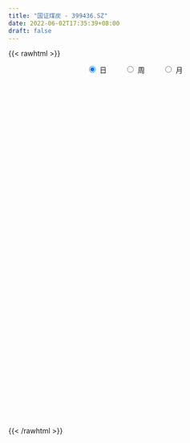```yaml
---
title: "国证煤炭 - 399436.SZ"
date: 2022-06-02T17:35:39+08:00
draft: false
---
```

{{< rawhtml >}}
    <div style="text-align: center">
        <label style="padding: 1rem;"><input style="margin-right: .5rem" type="radio" name="period" value="D" checked onclick="period_change(this)">日</label>
        <label style="padding: 1rem;"><input style="margin-right: .5rem" type="radio" name="period" value="W" onclick="period_change(this)">周</label>
        <label style="padding: 1rem;"><input style="margin-right: .5rem" type="radio" name="period" value="M" onclick="period_change(this)">月</label>
    </div>
    <div id="chart" style="height: 700px;"></div> 
    <script type="text/javascript">
        const D_v = [8479721.0,11459161.0,10371804.0,11575825.0,10146711.0,8516589.0,14239128.0,16125503.0,17061829.0,14448801.0,14422188.0,11973505.0,20544319.0,15387186.0,13059591.0,14011165.0,14726525.0,14697601.0,15864390.0,12133887.0,11576283.0,16025964.0,17975705.0,18491058.0,24948101.0,15472978.0,9833484.0,9769072.0,8128331.0,9532233.0,9056805.0,9604630.0,14210751.0,12860553.0,13311508.0,15414809.0,15370221.0,11673059.0,17452964.0,15342959.0,15149381.0,16204889.0,16171689.0,22576038.0,18939068.0,19716035.0,17128591.0,15440172.0,23695137.0,24633019.0,17811180.0,17421566.0,20956345.0,21397466.0,19825780.0,20254499.0,27735716.0,25041496.0,23448378.0,24508436.0,22998329.0,18922998.0,17458862.0,17377466.0,21384811.0,23218330.0,26885013.0,38318139.0,35993448.0,29796594.0,32769978.0,35330810.0,35302791.0,33106792.0,25547048.0,28535661.0,35294540.0,42693576.0,37946234.0,33063977.0,32150117.0,32068697.0,37039044.0,36411283.0,33167992.0,32903403.0,28614278.0,25909154.0,26777975.0,31182259.0,22636285.0,23463954.0,23611085.0,27308017.0,22194700.0,18088034.0,19760440.0,25191993.0,24937302.0,23623958.0,25370374.0,25072153.0,18470162.0,20845085.0,20433939.0,27172070.0,17893308.0,17450765.0,20428967.0,19558547.0,17451370.0,16343353.0,13349381.0,12830022.0,13938614.0,12485956.0,10521739.0,15143244.0,12700238.0,9987532.0,16595272.0,15815872.0,16210282.0,17667431.0,19305974.0,16153792.0,13442731.0,12934953.0,13206363.0,15268926.0,17031961.0,24166357.0,21803773.0,17012726.0,15201444.0,19136884.0,18933731.0,19906776.0,14707310.0,15678096.0,30447309.0,27202891.0,22067088.0,19267663.0,17160517.0,20532220.0,19208715.0,15403308.0,18310909.0,16074788.0,13269159.0,14867321.0,23773363.0,18746587.0,12934672.0,14730606.0,14232772.0,12498942.0,11067820.0,19268317.0,15801715.0,11404839.0,15255922.0,17221426.0,13513776.0,18033958.0,14005285.0,14792599.0,12459407.0,12429681.0,12919631.0,13155564.0,20569120.0,19171938.0,16630869.0,19476270.0,13900720.0,11995526.0,10551742.0,10135476.0,19525286.0,20621855.0,17463828.0,15619478.0,17760100.0,19354608.0,14680729.0,15352531.0,18807076.0,25599530.0,25458553.0,22789963.0,20305288.0,21913136.0,17629997.0,16965202.0,17021512.0,21598573.0,16150582.0,16406321.0,18863061.0,16748995.0,16506852.0,15647597.0,14702866.0,12432143.0,14042781.0,15740889.0,15624713.0,15214796.0,15540206.0,15947116.0,15935883.0,16063423.0,15763505.0,16416053.0,22253896.0,25773406.0,40529683.0,24392910.0,22898093.0,21091125.0,21473382.0,18160571.0,21998167.0,20257143.0,21242164.0,21899064.0,20968038.0,17951946.0,16347040.0,14319233.0,17014584.0,17710394.0,15131639.0,13107509.0,17453704.0,16058804.0,13704557.0,12605613.0,19321449.0,18208639.0,22204926.0,17829526.0,20655349.0,21524915.0,15767084.0,14326635.0,14367224.0,13365890.0]
const D_histogram = [0.0,2.6529641026,4.9491573555,9.0210698431,9.15244155,8.6582900535,13.1861135163,16.1980474308,19.0324858393,16.7473768213,17.1288993435,14.8768833045,19.6140018095,19.6828378581,18.7986205904,15.2518855211,10.0933875474,5.894888815,-0.5523402345,-8.0792735092,-10.6980766941,-6.7195257488,-3.017571408,4.8634255662,-1.3485088142,-10.179902848,-14.5287191931,-20.7916543769,-23.942851024,-21.8568509269,-18.5797225032,-18.2180583333,-24.0143175536,-24.4181780334,-24.5153576639,-17.9383188949,-11.4151265372,-5.4726240046,1.9792751407,7.7058535179,12.4172333369,13.3478802268,15.4030665714,17.9435853321,16.0590868794,8.2416549653,0.417983911,-2.3775137263,1.4544184919,1.3443544725,-2.721309427,0.2086998635,2.7084286154,10.3027503291,15.787970538,18.4462365606,29.2707832528,36.5890959322,39.3101148429,39.0461488278,29.0155152683,20.282100357,8.6089155788,-2.0829267017,-1.9875314072,-0.2776062601,7.0984545844,19.2955776804,26.5765788625,35.3030548426,48.6667601492,45.3118641628,52.247533163,46.8464825077,45.5837698064,51.9117678964,60.686671385,78.1539854331,71.4864178752,76.380928025,62.8098954014,52.0935554097,41.1590090093,13.7592044796,8.5177879025,-3.0652622238,-33.2845557936,-60.7565824441,-65.8491921184,-82.1767919169,-81.7185662951,-87.4795694651,-79.9913292742,-78.4813506693,-87.0429419638,-90.1842943538,-81.0298110787,-58.9955295045,-43.1198302996,-47.6263145772,-39.3871008599,-46.3080463813,-42.3944373667,-37.1314587169,-40.9545199544,-55.3151703442,-62.9528397371,-61.1775062583,-63.5140254838,-51.3747920622,-44.0255866717,-46.318223437,-42.1804714247,-39.5016689531,-38.9283030891,-32.4611639577,-28.5662016639,-24.1257491397,-21.4396306225,-15.4891568853,-6.9039309055,4.2827487498,13.4635676185,22.6739502072,34.3707138174,38.0688351578,34.0369183211,29.4712630689,26.3292740127,31.0397947642,36.5039921542,47.2751847429,49.6062812982,50.7588454063,47.4875858268,42.4004873195,33.965249492,31.1997892312,22.5015304011,19.8575521773,32.4360858938,35.0503411423,28.1177373809,25.5562823864,23.6594853824,26.7231902431,21.6640105698,18.0361404694,6.6212832565,-3.3177025566,-10.8829123897,-15.9802085293,-14.3146942176,-16.3346565119,-16.3570244526,-16.0970768735,-10.8966076977,-9.8818222697,-8.4107498289,-3.6462396395,-8.3795476014,-9.0413714855,-3.6628638774,1.1995401392,4.0643215458,10.8401700483,12.9541983019,2.0197155205,-4.8259858277,-9.775818433,-20.285132582,-16.6929594752,-1.5078665431,8.4651559185,19.8572323928,29.3109349918,30.936057054,26.1450708266,23.7641491752,21.4385902754,27.3837468652,36.231753851,40.1184761515,36.6769158823,28.4253865273,14.8592166937,10.5794545135,13.4721257926,20.7749277523,29.8772213687,34.2493274773,34.942724224,17.4535552181,9.9161759557,3.7013451298,-0.4767472712,-13.7821241409,-42.9394983594,-54.9314785391,-56.041775794,-43.244647369,-26.907080071,-6.3765844031,4.5545441668,13.6374045813,16.2494981881,24.1939174399,31.0000857336,24.5758581983,23.8043279215,19.889545712,11.1613639893,5.0442754849,4.9565690777,-1.4776846685,-3.5727270127,5.9117976777,24.6888567704,28.1070658225,16.7868415181,16.2645247794,-2.8150657125,-20.3180267688,-28.2694791621,-51.1238727144,-75.8685178776,-78.2579134371,-61.8567320112,-49.0474269838,-40.3935320947,-38.5995060111,-39.869233353,-46.3733265747,-41.3738591042,-41.1616780209,-30.8143088882,-14.919384354,-0.4504138814,4.0498006392,7.1237500398,21.4521926728,31.9192620083,35.3117651591,41.3278137493,52.1438834553,59.2869054579,57.0452561671,50.3590860145,48.1204217091,34.932967809]
const D_fast = [0.0,3.3162051282,6.8496877201,13.1768676684,15.5963497628,17.2667707797,25.0911226216,32.1525683938,39.7451282621,41.6468634493,46.3106108075,47.7778155945,57.418434552,62.4079800651,66.2234179449,66.489654256,63.8545031692,61.1297266405,54.5444125324,44.9976608804,39.7043385219,42.00300803,44.9505695189,54.0474228846,47.4983613007,36.1219915548,28.1409954114,16.6801466335,7.5432372304,4.1650245957,2.7972223937,-1.3956280198,-13.1954666285,-19.7038716167,-25.9298906631,-23.8374316178,-20.1680208944,-15.593674363,-7.6469564326,0.0060853241,7.8217734774,12.089390424,17.9953434114,25.0217585052,27.1520317723,21.3950135996,13.675838523,10.2859624541,14.4814992953,14.707523894,9.9615326377,12.9437168941,16.1205527999,26.2905620959,35.7227749392,42.992600102,61.1348426074,77.6004292699,90.1489768913,99.6465480831,96.8697933406,93.2069035186,83.6859476351,72.4733736792,72.0718861219,73.7124097039,82.8630841946,99.8841017107,113.8092476084,131.3614872991,156.8918826431,164.8649526973,184.8625049882,191.1730749599,201.3063047102,220.6122447743,244.5588161092,281.5646265156,292.7686634264,316.7584055825,318.8898468092,321.1968956699,320.5521015218,296.5920981121,293.4801285106,281.1307628284,242.5903303101,199.9291580487,178.3742503447,141.502452567,121.531036615,93.9001410787,81.3905489511,63.2801898887,32.9578631032,7.2704371247,-3.8325323698,3.4528668282,8.5486084582,-7.8644544636,-9.4720159613,-27.9699730781,-34.6549734052,-38.6748594346,-52.7365506607,-80.9259936365,-104.3018729637,-117.8209160494,-136.035941646,-136.7404062399,-140.3975975173,-154.2697901418,-160.6771559857,-167.8737707524,-177.0324806607,-178.6806325187,-181.9272206408,-183.5182054016,-186.1919945401,-184.1138100242,-177.2545667707,-164.997199928,-152.4504891546,-137.5716190142,-117.2821769495,-104.0668468197,-99.5895340762,-96.7873735612,-93.3470441142,-80.8765746716,-66.286379243,-43.6963904686,-28.9637235888,-15.1214481292,-6.5208112519,-1.0077879293,-0.9517133839,4.0827736632,1.0098974333,3.3303072539,24.0178624438,35.3947029778,35.4915335617,39.3191491638,43.3372235054,53.0817259269,53.4385488961,54.319713913,44.5601775142,33.7917660619,23.5058281314,14.4134798595,12.5003206168,6.3966941945,2.2850701407,-1.4792514985,0.9970657527,-0.4586043866,-1.090219403,2.7627308764,-4.0654639858,-6.9876307413,-2.5248391026,2.6374499489,6.518311742,16.0042027566,21.3567805856,10.9272266843,2.8750288791,-4.5187583343,-20.0993556288,-20.6804223908,-5.8722960945,6.2170153467,22.5733999192,39.3548362661,48.7139725918,50.459254071,54.0193697135,57.0534583825,69.8445516886,87.7504971372,101.6668384756,107.3945071769,106.2493244537,96.3979587936,94.7630602418,101.0237629691,113.5202968669,130.0918958253,143.0263338033,152.455411606,139.3296314046,134.2712961311,128.9818015877,124.6845223689,107.933614464,68.0413656556,42.3165158411,27.1957746378,29.1817412205,38.7925385007,57.7288880679,69.7986526795,82.2908642393,88.9653323931,102.9582310049,117.514420732,117.2341577463,122.4137094498,123.4713136683,117.533472943,112.6774533098,113.828889172,107.0252142587,104.0369901613,114.9994642711,139.9487375564,150.3937130641,143.2701991393,146.8140135954,127.0306566754,104.4481889269,89.429366743,53.7940050121,10.0822303795,-11.8716435392,-10.9346451161,-10.3871968346,-11.8316849692,-19.6875353884,-30.9245710686,-49.021995934,-54.3659932395,-64.4442316614,-61.8004397508,-49.6353613051,-35.2789943029,-29.7663296225,-24.9114427119,-5.2199519107,13.2269329269,25.4473773675,41.795379395,65.6474199648,87.6121683319,99.6318330829,105.5354344339,115.3268755559,110.872663608]
const D_slow = [0.0,0.6632410256,1.9005303645,4.1557978253,6.4439082128,8.6084807262,11.9050091053,15.954520963,20.7126424228,24.8994866281,29.181711464,32.9009322901,37.8044327425,42.725142207,47.4247973546,51.2377687349,53.7611156217,55.2348378255,55.0967527669,53.0769343896,50.402415216,48.7225337788,47.9681409268,49.1839973184,48.8468701148,46.3018944028,42.6697146046,37.4718010103,31.4860882544,26.0218755226,21.3769448968,16.8224303135,10.8188509251,4.7143064168,-1.4145329992,-5.8991127229,-8.7528943572,-10.1210503584,-9.6262315732,-7.6997681937,-4.5954598595,-1.2584898028,2.59227684,7.0781731731,11.0929448929,13.1533586343,13.257854612,12.6634761804,13.0270808034,13.3631694215,12.6828420648,12.7350170306,13.4121241845,15.9878117668,19.9348044012,24.5463635414,31.8640593546,41.0113333377,50.8388620484,60.6003992553,67.8542780724,72.9248031616,75.0770320563,74.5563003809,74.0594175291,73.9900159641,75.7646296102,80.5885240303,87.2326687459,96.0584324565,108.2251224939,119.5530885345,132.6149718253,144.3265924522,155.7225349038,168.7004768779,183.8721447242,203.4106410825,221.2822455512,240.3774775575,256.0799514078,269.1033402602,279.3930925126,282.8328936325,284.9623406081,284.1960250521,275.8748861037,260.6857404927,244.2234424631,223.6792444839,203.2496029101,181.3797105438,161.3818782253,141.761540558,120.000805067,97.4547314786,77.1972787089,62.4483963328,51.6684387579,39.7618601136,29.9150848986,18.3380733033,7.7394639616,-1.5434007177,-11.7820307063,-25.6108232923,-41.3490332266,-56.6434097912,-72.5219161621,-85.3656141777,-96.3720108456,-107.9515667048,-118.496684561,-128.3721017993,-138.1041775716,-146.219468561,-153.361018977,-159.3924562619,-164.7523639175,-168.6246531389,-170.3506358652,-169.2799486778,-165.9140567731,-160.2455692213,-151.652890767,-142.1356819775,-133.6264523973,-126.25863663,-119.6763181269,-111.9163694358,-102.7903713973,-90.9715752115,-78.570004887,-65.8802935354,-54.0083970787,-43.4082752488,-34.9169628758,-27.117015568,-21.4916329678,-16.5272449234,-8.41822345,0.3443618356,7.3737961808,13.7628667774,19.677738123,26.3585356838,31.7745383262,36.2835734436,37.9388942577,37.1094686186,34.3887405211,30.3936883888,26.8150148344,22.7313507064,18.6420945933,14.6178253749,11.8936734505,9.4232178831,7.3205304259,6.408970516,4.3140836156,2.0537407442,1.1380247749,1.4379098097,2.4539901961,5.1640327082,8.4025822837,8.9075111638,7.7010147069,5.2570600986,0.1857769531,-3.9874629157,-4.3644295514,-2.2481405718,2.7161675264,10.0439012743,17.7779155378,24.3141832445,30.2552205383,35.6148681071,42.4608048234,51.5187432862,61.5483623241,70.7175912946,77.8239379265,81.5387420999,84.1836057283,87.5516371764,92.7453691145,100.2146744567,108.777006326,117.512687382,121.8760761865,124.3551201754,125.2804564579,125.1612696401,121.7157386049,110.980864015,97.2479943802,83.2375504317,72.4263885895,65.6996185717,64.105472471,65.2441085127,68.653459658,72.715834205,78.764313565,86.5143349984,92.658299548,98.6093815283,103.5817679563,106.3721089537,107.6331778249,108.8723200943,108.5028989272,107.609717174,109.0876665934,115.259880786,122.2866472416,126.4833576212,130.549488816,129.8457223879,124.7662156957,117.6988459051,104.9178777265,85.9507482571,66.3862698979,50.9220868951,38.6602301491,28.5618471255,18.9119706227,8.9446622844,-2.6486693592,-12.9921341353,-23.2825536405,-30.9861308626,-34.7159769511,-34.8285804214,-33.8161302616,-32.0351927517,-26.6721445835,-18.6923290814,-9.8643877916,0.4675656457,13.5035365095,28.325262874,42.5865769158,55.1763484194,67.2064538467,75.939695799]
const D_data = [['2021-05-24', 2860.2906, 2857.6307, 2845.848, 2897.5733],['2021-05-25', 2867.5556, 2899.2017, 2812.7591, 2916.3354],['2021-05-26', 2898.0075, 2911.4003, 2878.7512, 2931.0783],['2021-05-27', 2922.4106, 2956.9907, 2922.4106, 2969.3686],['2021-05-28', 2971.8973, 2927.0611, 2909.5164, 2980.3006],['2021-05-31', 2947.7644, 2926.4663, 2915.1225, 2949.6656],['2021-06-01', 2923.3955, 3010.6109, 2881.7549, 3011.5018],['2021-06-02', 3012.7673, 3025.8693, 2994.7824, 3054.1505],['2021-06-03', 3048.8529, 3056.2872, 3045.0982, 3099.7398],['2021-06-04', 2996.5275, 3011.2349, 2949.2164, 3032.173],['2021-06-07', 3028.6417, 3056.9701, 3028.6417, 3101.2024],['2021-06-08', 3047.3965, 3036.1737, 3015.2813, 3068.116],['2021-06-09', 3058.9564, 3149.4411, 3025.3131, 3178.3932],['2021-06-10', 3136.5115, 3125.5066, 3107.8756, 3158.3123],['2021-06-11', 3143.3811, 3133.2468, 3122.3922, 3170.9531],['2021-06-15', 3156.6951, 3108.5717, 3069.3242, 3178.1767],['2021-06-16', 3118.0043, 3082.4219, 3079.4166, 3173.8404],['2021-06-17', 3068.1186, 3083.2679, 3042.8972, 3129.705],['2021-06-18', 3081.9835, 3036.2103, 3009.4254, 3081.9835],['2021-06-21', 3000.0278, 2989.0042, 2962.839, 3020.4713],['2021-06-22', 3003.3312, 3022.8396, 2988.0555, 3033.2125],['2021-06-23', 3038.257, 3109.3151, 3011.8348, 3125.3768],['2021-06-24', 3118.7887, 3129.6891, 3085.9146, 3189.3497],['2021-06-25', 3168.8055, 3221.1969, 3157.1481, 3233.3052],['2021-06-28', 3112.9547, 3057.4767, 3047.2131, 3112.9547],['2021-06-29', 3030.1873, 2985.9724, 2978.5345, 3041.5041],['2021-06-30', 2992.3965, 3002.8174, 2989.7807, 3034.661],['2021-07-01', 2996.1872, 2941.5524, 2940.5278, 3011.8569],['2021-07-02', 2939.8081, 2941.9595, 2925.8658, 2960.5407],['2021-07-05', 2960.942, 2990.4263, 2943.3883, 2990.5335],['2021-07-06', 2995.8531, 3007.0538, 2979.0356, 3014.7035],['2021-07-07', 2976.3539, 2968.3268, 2941.8422, 2980.3034],['2021-07-08', 2957.479, 2861.3878, 2851.631, 2957.479],['2021-07-09', 2835.8927, 2893.8065, 2831.5832, 2898.3165],['2021-07-12', 2862.5323, 2876.8659, 2852.8597, 2899.739],['2021-07-13', 2880.3013, 2960.5405, 2875.272, 2962.73],['2021-07-14', 2970.1615, 2982.5829, 2965.4599, 3054.1947],['2021-07-15', 2982.3361, 3001.0056, 2940.9077, 3004.4365],['2021-07-16', 3004.205, 3053.4691, 3004.205, 3094.9153],['2021-07-19', 3106.5722, 3070.2649, 3064.3018, 3140.0681],['2021-07-20', 3026.5033, 3093.0772, 2988.0865, 3094.2816],['2021-07-21', 3104.7981, 3070.931, 3038.7967, 3120.6398],['2021-07-22', 3070.2535, 3104.7793, 3061.7658, 3123.0858],['2021-07-23', 3112.5712, 3137.4263, 3112.5712, 3228.3083],['2021-07-26', 3154.0414, 3098.6959, 3049.9548, 3171.4247],['2021-07-27', 3106.9501, 3009.4841, 3008.3136, 3163.6694],['2021-07-28', 2991.0336, 2972.3173, 2902.3595, 3031.8434],['2021-07-29', 3015.946, 3007.5898, 2958.9694, 3036.2232],['2021-07-30', 3040.207, 3094.9467, 3022.2924, 3113.8038],['2021-08-02', 3016.2995, 3058.6427, 2981.9216, 3066.6052],['2021-08-03', 3037.4525, 2999.0295, 2986.4637, 3073.5725],['2021-08-04', 3009.5632, 3084.4488, 2992.7921, 3090.268],['2021-08-05', 3083.6769, 3096.8325, 3072.7432, 3152.2685],['2021-08-06', 3098.7133, 3195.4227, 3083.7412, 3198.2313],['2021-08-09', 3242.7753, 3217.534, 3187.4581, 3245.9994],['2021-08-10', 3206.9462, 3221.1319, 3187.3027, 3255.657],['2021-08-11', 3256.4524, 3383.2996, 3245.0905, 3388.8071],['2021-08-12', 3373.9801, 3420.2583, 3340.2594, 3435.9311],['2021-08-13', 3406.5799, 3426.9335, 3382.6263, 3452.721],['2021-08-16', 3460.9907, 3435.6261, 3422.4755, 3485.5459],['2021-08-17', 3423.7207, 3321.773, 3312.1408, 3447.2209],['2021-08-18', 3323.7782, 3316.9663, 3274.7095, 3353.8326],['2021-08-19', 3289.574, 3246.9044, 3209.6694, 3289.574],['2021-08-20', 3234.5068, 3211.8113, 3173.1699, 3259.4395],['2021-08-23', 3284.7096, 3327.2552, 3284.7096, 3340.4614],['2021-08-24', 3392.6294, 3362.0595, 3342.3147, 3400.1524],['2021-08-25', 3356.2361, 3471.1878, 3350.1438, 3473.3906],['2021-08-26', 3478.4601, 3606.5233, 3463.2688, 3662.0317],['2021-08-27', 3521.0807, 3628.1834, 3494.2226, 3651.5726],['2021-08-30', 3631.2956, 3727.7069, 3600.7715, 3743.0535],['2021-08-31', 3706.859, 3894.1265, 3685.5538, 3916.967],['2021-09-01', 3943.0035, 3765.7428, 3744.1815, 4003.0058],['2021-09-02', 3764.5347, 3961.6716, 3764.5347, 3981.026],['2021-09-03', 3899.2089, 3870.7835, 3823.2024, 3982.8046],['2021-09-06', 3929.8433, 3963.1424, 3874.2135, 4013.4393],['2021-09-07', 4002.5831, 4134.3914, 3964.9213, 4170.0788],['2021-09-08', 4104.8204, 4276.4829, 4096.0919, 4322.0681],['2021-09-09', 4318.5421, 4540.1246, 4223.3702, 4596.2069],['2021-09-10', 4447.5648, 4357.3488, 4345.3856, 4513.3196],['2021-09-13', 4382.5485, 4589.8618, 4382.5485, 4637.2869],['2021-09-14', 4500.0223, 4426.2186, 4379.8781, 4570.7719],['2021-09-15', 4419.7587, 4479.761, 4356.4603, 4535.6282],['2021-09-16', 4626.1773, 4494.9048, 4487.029, 4728.9662],['2021-09-17', 4409.09, 4246.675, 4161.9232, 4566.958],['2021-09-22', 4228.3406, 4485.356, 4213.0076, 4485.5585],['2021-09-23', 4583.2992, 4403.0376, 4290.1496, 4602.6675],['2021-09-24', 4328.478, 4081.3557, 4072.7631, 4332.7983],['2021-09-27', 4134.571, 3959.7453, 3894.2416, 4148.2163],['2021-09-28', 3995.517, 4137.0941, 3965.0932, 4146.4452],['2021-09-29', 4137.7257, 3912.0618, 3889.4372, 4202.515],['2021-09-30', 3911.1969, 4044.0542, 3882.9255, 4045.0612],['2021-10-08', 4133.8699, 3911.1906, 3855.9157, 4141.4805],['2021-10-11', 3953.3871, 4039.1631, 3882.2424, 4045.49],['2021-10-12', 4051.4042, 3946.6261, 3856.3878, 4160.4601],['2021-10-13', 3943.1797, 3753.4237, 3673.4101, 3943.1797],['2021-10-14', 3695.3456, 3733.9303, 3626.6835, 3773.8774],['2021-10-15', 3732.642, 3848.0725, 3693.9448, 3861.2452],['2021-10-18', 3845.6167, 4047.8997, 3844.1315, 4072.4636],['2021-10-19', 4050.3666, 4040.7187, 4008.4579, 4153.4242],['2021-10-20', 3716.5366, 3786.143, 3710.4005, 3802.6969],['2021-10-21', 3744.3381, 3926.0673, 3744.3381, 3998.5951],['2021-10-22', 3891.715, 3708.6176, 3700.774, 3940.4621],['2021-10-25', 3746.9831, 3802.497, 3674.8691, 3837.252],['2021-10-26', 3828.4132, 3812.8104, 3761.2604, 3874.5004],['2021-10-27', 3729.6388, 3670.4931, 3648.5136, 3773.4885],['2021-10-28', 3562.4881, 3447.6904, 3393.201, 3565.8175],['2021-10-29', 3446.8702, 3419.9568, 3377.4051, 3470.0996],['2021-11-01', 3390.05, 3465.1702, 3385.2095, 3496.6093],['2021-11-02', 3478.3329, 3352.7766, 3267.7234, 3497.0738],['2021-11-03', 3381.2061, 3503.4095, 3360.8352, 3515.6528],['2021-11-04', 3463.1073, 3444.9485, 3392.4151, 3463.1073],['2021-11-05', 3419.6848, 3286.9127, 3284.824, 3419.6848],['2021-11-08', 3307.2165, 3320.798, 3288.7897, 3363.4452],['2021-11-09', 3310.2658, 3270.5589, 3243.3475, 3310.4619],['2021-11-10', 3234.473, 3202.447, 3126.5869, 3234.473],['2021-11-11', 3213.7731, 3246.4475, 3190.898, 3258.6781],['2021-11-12', 3219.2584, 3196.4106, 3189.6746, 3243.5158],['2021-11-15', 3169.8126, 3182.363, 3159.7228, 3220.1686],['2021-11-16', 3187.2858, 3138.254, 3136.0519, 3192.7035],['2021-11-17', 3138.6889, 3163.9671, 3123.4916, 3165.8976],['2021-11-18', 3206.4179, 3203.2399, 3189.0695, 3261.6732],['2021-11-19', 3187.9343, 3264.2051, 3150.5314, 3276.6716],['2021-11-22', 3290.6208, 3277.5312, 3255.6732, 3337.9014],['2021-11-23', 3285.415, 3319.0432, 3259.7949, 3351.9993],['2021-11-24', 3357.9935, 3407.601, 3337.4611, 3415.1241],['2021-11-25', 3417.9451, 3357.2387, 3329.3262, 3438.2663],['2021-11-26', 3305.9893, 3268.7049, 3254.3887, 3323.4626],['2021-11-29', 3203.2791, 3245.6313, 3172.7991, 3245.8279],['2021-11-30', 3256.4512, 3247.4103, 3227.4704, 3303.3755],['2021-12-01', 3256.4092, 3356.6123, 3238.0882, 3359.7365],['2021-12-02', 3345.0251, 3405.4792, 3343.7043, 3416.2123],['2021-12-03', 3385.6156, 3535.8948, 3342.525, 3589.5795],['2021-12-06', 3518.5285, 3492.471, 3485.4487, 3593.2231],['2021-12-07', 3526.5357, 3517.1603, 3438.4406, 3533.7572],['2021-12-08', 3508.9677, 3486.8643, 3454.4967, 3509.7196],['2021-12-09', 3485.4037, 3470.5719, 3452.1513, 3507.4587],['2021-12-10', 3455.2899, 3416.9851, 3409.8294, 3472.45],['2021-12-13', 3445.4729, 3479.4093, 3445.4729, 3505.6245],['2021-12-14', 3467.8595, 3392.026, 3385.3929, 3467.8595],['2021-12-15', 3394.0194, 3451.4383, 3382.2868, 3485.9899],['2021-12-16', 3491.4178, 3688.4576, 3491.2953, 3689.742],['2021-12-17', 3743.3092, 3631.3242, 3621.592, 3749.5707],['2021-12-20', 3634.68, 3525.8576, 3516.3263, 3658.6137],['2021-12-21', 3509.3888, 3577.9587, 3505.5698, 3608.6694],['2021-12-22', 3572.9903, 3596.3525, 3529.4464, 3616.281],['2021-12-23', 3581.848, 3685.2346, 3577.6798, 3709.504],['2021-12-24', 3680.8962, 3601.5858, 3594.208, 3696.1986],['2021-12-27', 3594.7324, 3616.7614, 3594.4082, 3675.9087],['2021-12-28', 3619.0824, 3493.5243, 3468.2407, 3622.1844],['2021-12-29', 3478.3368, 3460.7529, 3459.7207, 3529.6963],['2021-12-30', 3448.9266, 3442.3999, 3428.9609, 3461.6333],['2021-12-31', 3434.8963, 3432.8014, 3411.2705, 3454.656],['2022-01-04', 3526.3536, 3500.1775, 3483.834, 3577.2007],['2022-01-05', 3480.1544, 3444.2399, 3410.3863, 3484.3358],['2022-01-06', 3431.2627, 3453.5579, 3423.6929, 3474.7352],['2022-01-07', 3440.5111, 3447.0779, 3438.6377, 3492.9678],['2022-01-10', 3455.1568, 3514.88, 3438.3497, 3516.6731],['2022-01-11', 3479.2992, 3472.4536, 3457.9198, 3500.5958],['2022-01-12', 3479.2425, 3478.7671, 3434.4937, 3485.1317],['2022-01-13', 3488.0611, 3533.1142, 3488.0611, 3603.9084],['2022-01-14', 3497.2662, 3410.0711, 3405.7641, 3497.543],['2022-01-17', 3419.2344, 3439.9215, 3396.696, 3454.1364],['2022-01-18', 3434.4913, 3523.5674, 3416.6793, 3548.2732],['2022-01-19', 3550.493, 3544.0887, 3524.1836, 3623.7673],['2022-01-20', 3512.4414, 3542.4138, 3483.1913, 3566.7201],['2022-01-21', 3564.5015, 3624.1418, 3541.1763, 3640.2019],['2022-01-24', 3596.0311, 3600.3615, 3522.7274, 3620.423],['2022-01-25', 3561.4995, 3420.1006, 3416.0382, 3561.4995],['2022-01-26', 3416.2539, 3423.1547, 3358.5404, 3448.4578],['2022-01-27', 3436.8138, 3409.9631, 3408.0524, 3505.6765],['2022-01-28', 3402.7503, 3286.6212, 3251.8924, 3427.1127],['2022-02-07', 3337.3744, 3429.4895, 3334.0325, 3449.1418],['2022-02-08', 3516.2575, 3617.8725, 3510.8489, 3622.5792],['2022-02-09', 3597.4891, 3623.1448, 3554.2596, 3687.1464],['2022-02-10', 3560.9192, 3710.3376, 3527.9271, 3716.2036],['2022-02-11', 3693.8872, 3763.2866, 3676.1046, 3828.0804],['2022-02-14', 3751.5875, 3721.4145, 3699.2711, 3801.1473],['2022-02-15', 3695.6813, 3658.3319, 3621.4218, 3695.8879],['2022-02-16', 3658.1059, 3693.0278, 3634.2221, 3696.8903],['2022-02-17', 3670.6809, 3703.8139, 3643.3796, 3724.7323],['2022-02-18', 3706.9516, 3842.5108, 3698.0522, 3872.3056],['2022-02-21', 3866.739, 3951.3256, 3853.0002, 3959.4279],['2022-02-22', 3912.2587, 3962.4507, 3885.1151, 4005.7483],['2022-02-23', 3950.1634, 3912.0966, 3848.4038, 3962.61],['2022-02-24', 3886.0321, 3856.8291, 3793.6567, 3923.2715],['2022-02-25', 3839.2774, 3759.761, 3677.0512, 3915.8849],['2022-02-28', 3758.1267, 3849.792, 3753.3478, 3857.0113],['2022-03-01', 3878.872, 3957.869, 3837.0935, 3968.9684],['2022-03-02', 4006.8331, 4067.4649, 3989.2266, 4073.3874],['2022-03-03', 4084.5744, 4168.6851, 4084.5744, 4218.3822],['2022-03-04', 4148.5729, 4186.6553, 4087.8581, 4284.55],['2022-03-07', 4313.8346, 4198.2532, 4158.8449, 4351.5145],['2022-03-08', 4136.8214, 3962.8845, 3950.364, 4181.4036],['2022-03-09', 3981.9361, 4048.2928, 3867.1805, 4121.6433],['2022-03-10', 3976.3473, 4050.8469, 3886.0341, 4115.1818],['2022-03-11', 4033.3481, 4067.3538, 3941.2715, 4143.3902],['2022-03-14', 3976.9033, 3917.3867, 3917.0747, 4141.96],['2022-03-15', 3874.035, 3597.2458, 3597.2458, 3874.035],['2022-03-16', 3646.0493, 3676.2855, 3514.835, 3699.7997],['2022-03-17', 3710.3668, 3745.4362, 3607.5047, 3796.0732],['2022-03-18', 3768.704, 3922.7241, 3763.9405, 3942.862],['2022-03-21', 3922.1607, 4027.8661, 3915.144, 4077.2336],['2022-03-22', 4022.1589, 4176.3968, 4019.9032, 4185.0164],['2022-03-23', 4170.7402, 4149.9649, 4062.4236, 4200.2734],['2022-03-24', 4174.4299, 4197.9926, 4159.8737, 4274.0728],['2022-03-25', 4173.2537, 4170.7263, 4119.4628, 4260.9162],['2022-03-28', 4188.5228, 4293.2938, 4155.0785, 4337.4096],['2022-03-29', 4253.4645, 4353.0441, 4235.8674, 4391.1012],['2022-03-30', 4290.9276, 4223.356, 4166.4167, 4354.3596],['2022-03-31', 4251.1844, 4307.7857, 4184.6532, 4319.8586],['2022-04-01', 4260.6338, 4287.6606, 4215.4906, 4356.8335],['2022-04-06', 4259.1093, 4220.4771, 4094.2907, 4296.8081],['2022-04-07', 4198.183, 4234.712, 4185.7278, 4305.1592],['2022-04-08', 4260.0243, 4312.9359, 4196.3351, 4328.7381],['2022-04-11', 4259.8846, 4232.5995, 4208.5005, 4328.0465],['2022-04-12', 4302.2452, 4277.2511, 4218.4886, 4363.3937],['2022-04-13', 4282.1065, 4458.8846, 4274.8491, 4505.9671],['2022-04-14', 4454.8698, 4680.4029, 4402.1117, 4684.642],['2022-04-15', 4789.2203, 4586.2933, 4549.1119, 4918.7703],['2022-04-18', 4438.9053, 4415.8952, 4389.5746, 4552.4118],['2022-04-19', 4441.3888, 4550.7497, 4363.8722, 4555.2875],['2022-04-20', 4477.3417, 4288.9193, 4288.7381, 4523.3466],['2022-04-21', 4329.9973, 4218.28, 4194.8796, 4373.9913],['2022-04-22', 4154.2257, 4266.7216, 4148.6306, 4324.6069],['2022-04-25', 4123.8461, 3980.2888, 3950.7981, 4123.8461],['2022-04-26', 3971.0714, 3790.0055, 3776.7506, 3976.2626],['2022-04-27', 3740.236, 3945.5504, 3732.4923, 3948.3701],['2022-04-28', 3970.9738, 4171.2188, 3968.5075, 4213.537],['2022-04-29', 4198.5213, 4167.3167, 4032.8073, 4198.5213],['2022-05-05', 4185.7682, 4142.3484, 4079.6193, 4226.3193],['2022-05-06', 4041.7712, 4056.3664, 4019.6645, 4181.7286],['2022-05-09', 3977.7097, 3989.8453, 3850.0854, 3993.1062],['2022-05-10', 3886.2, 3868.9271, 3768.372, 3886.2],['2022-05-11', 3855.4355, 3972.6757, 3852.012, 3997.7579],['2022-05-12', 3992.2376, 3891.0569, 3850.8574, 4027.5804],['2022-05-13', 3888.6166, 4013.9751, 3880.2395, 4021.3469],['2022-05-16', 4054.2669, 4131.6786, 4013.9613, 4138.2952],['2022-05-17', 4142.6163, 4185.0767, 4095.7804, 4207.5285],['2022-05-18', 4158.8368, 4108.142, 4085.3956, 4188.2015],['2022-05-19', 4018.6704, 4110.6069, 3974.9878, 4119.264],['2022-05-20', 4116.7441, 4306.2131, 4116.7371, 4319.8355],['2022-05-23', 4322.8217, 4343.3137, 4292.7648, 4432.7957],['2022-05-24', 4323.926, 4317.2205, 4317.2205, 4486.0125],['2022-05-25', 4319.9493, 4405.7675, 4271.1897, 4438.3562],['2022-05-26', 4424.7205, 4550.1799, 4389.4513, 4584.3212],['2022-05-27', 4577.5551, 4600.6408, 4516.0892, 4664.3224],['2022-05-30', 4621.4489, 4548.1067, 4475.3076, 4629.4013],['2022-05-31', 4539.36, 4518.2954, 4446.9842, 4559.3288],['2022-06-01', 4487.656, 4598.1328, 4468.4733, 4601.6626],['2022-06-02', 4555.2954, 4462.6054, 4441.2477, 4555.2954]]
const W_v = [75895888.0,61677267.0,79726525.0,94020783.0,54036189.0,48671266.0,81540066.0,71502302.0,61954000.0,33410202.0,29782916.0,31021144.0,21602725.0,19903731.0,22398938.0,29425030.0,34123544.0,31888300.0,38689623.0,28751767.0,18207352.0,32774561.0,35828998.0,37554270.0,42702638.0,31900148.0,31955440.0,52892571.0,65360401.0,17083721.0,12462397.0,31827907.0,27688700.0,28828101.0,25958186.0,23282588.0,13607995.0,28782012.0,25273030.0,23152956.0,14980838.0,35011387.0,27648856.0,31381363.0,24186426.0,22409771.0,26738869.0,36849835.0,26981353.0,24429944.0,15947923.0,16945338.0,26440137.0,24313544.0,25626558.0,21033752.0,19732363.0,15729985.0,16178578.0,14635948.0,15848724.0,13334055.0,27018454.0,20522478.0,23727768.0,22912628.0,16870675.0,21325314.0,16618323.0,10818825.0,13510010.0,16943372.0,11904387.0,17025251.0,9619328.0,25890715.0,49138555.0,40538817.0,25720915.0,34938342.0,48441403.0,70026275.0,98897841.0,58364553.0,50884240.0,38562499.0,54562678.0,53198038.0,65220306.0,68450705.0,15141274.0,31856092.0,26554675.0,24852647.0,21556786.0,14669083.0,21599344.0,26982902.0,25035374.0,24112801.0,17059059.0,17186960.0,18165757.0,21547465.0,21033060.0,17044003.0,21582774.0,32134205.0,31020567.0,26556326.0,24354528.0,18858169.0,2458177.0,11254420.0,16601115.0,12417802.0,18011635.0,16613421.0,16486454.0,19484999.0,30986077.0,15905035.0,19143564.0,31654800.0,26064614.0,28910512.0,39656414.0,22709167.0,18927039.0,31124695.0,27558140.0,34019086.0,45962675.0,39909277.0,29261463.0,22503104.0,17081804.0,16098790.0,14585313.0,13539110.0,18371292.0,16813358.0,10247881.0,14637611.0,18339502.0,18456524.0,19597035.0,23259018.0,32161650.0,13229207.0,36607311.0,90744132.0,53546868.0,41136142.0,31206923.0,37414482.0,38112425.0,55969580.0,28100755.0,29361148.0,55522484.0,30519638.0,30170483.0,17435963.0,10692167.0,43413665.0,28169321.0,19583360.0,28345841.0,39771163.0,47266259.0,79373153.0,59633142.0,59924163.0,60989713.0,83192111.0,58205345.0,67336056.0,45794931.0,49778066.0,56736324.0,52716355.0,25875300.0,29560795.0,67385290.0,66640423.0,66897813.0,57198829.0,41329230.0,41368970.0,45216627.0,51108718.0,52925764.0,63216436.0,41567653.0,99773119.0,57137511.0,52033222.0,70391850.0,75386789.0,59299681.0,76202897.0,68151966.0,55264972.0,73222561.0,85444956.0,94919003.0,102219576.0,116305869.0,101266091.0,145799741.0,166306965.0,170017059.0,170733118.0,94685673.0,106505673.0,23463954.0,110962276.0,124195780.0,104814564.0,91233002.0,63125712.0,70242158.0,82780210.0,82608560.0,92088558.0,107942382.0,98236203.0,77925485.0,70185228.0,72869566.0,75429921.0,66606603.0,89003761.0,66108750.0,90819869.0,99898419.0,99603586.0,90040049.0,76038453.0,76163385.0,47946422.0,120736543.0,108016081.0,106364576.0,34298986.0,77283359.0,79144127.0,100423355.0,57826833.0]
const W_histogram = [0.0,-6.1337135043,-2.4204227683,-5.3862319709,-3.5683033718,0.157950791,22.6215490756,32.9965331697,28.2016490707,22.2680138198,16.852597669,6.2261853388,-7.7760762245,-15.7779066697,-29.0049656861,-30.1470545237,-32.8438631402,-27.7779318773,-19.5124405467,-22.7331897665,-27.1317179709,-19.149045387,-9.1038192013,6.6062855197,18.5789363448,23.3019932628,31.3344595783,50.7166001947,26.2360668473,15.0772466852,16.2342436012,3.3394673522,-5.9669192309,-13.23709164,-33.4176595936,-44.650253649,-56.2409661343,-61.1252134684,-63.8406894777,-59.2306171064,-54.4917234081,-38.012812312,-19.9758635145,-20.6382295681,-21.4063937647,-19.9024565803,-10.993436362,-6.0929699769,-10.7468695428,-24.4007993696,-32.5827135529,-35.0836343646,-25.3003131473,-20.5358626238,-11.3503038159,-7.3051374194,-4.0688480665,-0.0131777314,5.5049649232,7.2587270465,17.4142999913,25.4978581173,30.8302208696,23.6288708198,28.1657743535,29.4025424565,25.9572349989,24.9912603216,15.5335046113,7.9789819329,7.2796062024,3.7974061899,-2.2630946396,-9.951609853,-12.7649179913,-8.3294125666,3.9015757474,8.2063689334,13.3214853731,18.3515751034,26.3608803689,42.5318343426,47.7029825475,50.5095195214,55.0261949375,50.5613736974,58.1829632479,54.4489886833,60.1821363858,44.8248756321,31.7186594284,12.2073760212,-3.0038963059,-12.4760903268,-19.7181982234,-27.2975807319,-27.235684015,-20.5877062805,-16.465768208,-11.380440767,-16.5999448109,-17.9189490725,-16.9269491468,-17.8516528054,-25.3604714469,-27.9252671142,-24.6547417892,-21.1610198097,-10.1395310056,-0.2626321382,2.357554081,-1.7956418432,-4.2459403116,-2.5786228133,-5.7931790217,-6.6809206376,-8.5089603941,-10.287252718,-17.0855807794,-15.9410527761,-13.1173117211,-11.0170558929,-7.0711295588,0.2544950385,6.7584160724,14.5453286056,18.1144896752,16.9819161654,8.2354665649,-7.8006054873,-12.477537053,-10.6041547797,-15.0410433481,-8.9292107792,-13.0294183826,-21.3162089013,-21.2761041742,-19.9024895027,-17.2319435795,-13.4057311454,-13.0112298553,-9.4546063187,-6.0638697731,-4.0137016451,-2.9670354663,1.1554494643,5.1690704722,6.7528523178,10.0405128999,9.2373817925,20.5334792186,34.3562349391,34.5189077297,34.4585460184,34.8724709974,31.7117400091,30.2346928536,30.9467740076,29.2000500209,27.0185727306,24.0700313865,26.8396872042,20.5437458675,14.1855788611,13.3706911781,19.7088362914,14.693351878,7.0765725809,10.3831356388,14.0437013442,20.9497371705,32.2863993718,33.6855432214,32.1011616042,31.9127469665,28.8138651131,20.6204764406,18.402565575,12.6793131283,10.5982399598,1.4920384595,-8.6916406367,-6.9074010526,9.2019656601,6.066150744,6.5353141626,11.56359546,12.1295026293,2.4554037525,0.4323535544,6.1406906784,8.4163501252,10.0158758314,9.4388359632,22.9633371734,23.4495034125,14.141674338,10.0095874471,11.1378381323,17.8933754947,13.8019109228,21.0928350514,5.4620516076,-8.9814051463,-8.6407421277,-3.8631851372,-4.6152126102,0.3399574484,16.9740901335,11.5146195832,32.7677478096,58.4852839371,101.0888580313,113.698117775,103.1000349812,86.4464195868,60.5747448632,34.5945378507,4.9577460952,-34.9505842132,-69.1941015773,-95.2192837605,-104.4099464025,-106.3686171106,-86.6850345418,-78.9107545677,-57.5615218833,-44.2681953744,-45.4937076407,-43.9688950602,-43.9727317363,-28.8110927892,-40.0744275324,-15.2591950692,5.5395387733,12.381077088,42.6119477594,50.9639854391,43.4324230623,51.2980041524,59.9205240098,62.5794374404,77.0504821219,60.1515821519,38.3899100749,13.896830632,-6.6806728086,-2.3547755598,17.4984286486,18.4044430869]
const W_fast = [0.0,-7.6671418803,-4.5589568364,-8.8713240317,-7.9454712756,-4.1797294151,23.9392561385,42.563373525,44.8189016937,44.4522698977,43.2500031641,34.1801371687,18.2338565493,6.2875494366,-14.1907510013,-22.8696034698,-33.7773778714,-35.6559295778,-32.2685483839,-41.1725950453,-52.3540527424,-49.1586415052,-41.3893701199,-24.0276940189,-7.4103091077,3.138246126,19.0043273361,51.0656180012,33.1441013656,25.7545928748,30.9701506911,18.9102412801,8.1121248894,-2.4673204298,-31.0023032817,-53.3974607494,-79.0484147683,-99.2139654695,-117.8896138482,-128.0871957536,-136.9712329073,-129.9955248891,-116.9525419702,-122.7744654158,-128.8942280537,-132.3659050144,-126.2052438865,-122.8280199956,-130.1686369472,-149.9227666165,-166.250359188,-177.5221885908,-174.0639456604,-174.4334607928,-168.0854779388,-165.8665958972,-163.647518561,-159.5951426586,-152.7007587733,-149.1323148884,-134.6231669457,-120.1651442904,-107.1252263207,-108.4193586655,-96.8410115435,-88.2536078263,-85.2096065342,-79.9277661311,-85.5021456885,-91.0619228838,-89.9413970637,-92.4742455287,-99.1005200181,-109.2769376947,-115.2814753309,-112.9283230478,-99.7219407969,-93.3655553776,-84.9200675947,-75.3020840884,-60.7025587307,-33.8986461714,-16.8017523296,-1.3678354754,16.9053886751,25.0809108593,47.2482412218,57.126513828,77.9051956269,73.7541537813,68.5776024347,52.1181630328,36.1559166292,23.5647000266,11.3930425742,-3.0107351173,-9.7577594042,-8.2567082398,-8.2512122193,-6.01099497,-15.3804852166,-21.1792267464,-24.4189641074,-29.8065809673,-43.6555174705,-53.2016299163,-56.0947900387,-57.8913230116,-49.4047169589,-39.593476126,-36.3839013866,-40.9860077715,-44.4977913179,-43.475129523,-48.1379804868,-50.695952262,-54.6512321171,-59.0013376205,-70.0710608767,-72.9117960675,-73.3673829427,-74.0213910877,-71.8432471434,-64.4539987865,-56.2604737344,-44.8372290499,-36.7394455614,-33.6265400299,-40.3141229892,-58.3003464132,-66.0966622422,-66.8743186638,-75.0714680692,-71.1919381952,-78.5495003942,-92.1653431382,-97.4442644546,-101.0462721589,-102.6837121305,-102.2089324828,-105.0672386565,-103.8742666996,-101.9994975972,-100.9527548805,-100.6478475683,-96.2365002716,-90.9306116457,-87.6586167206,-81.8608279136,-80.3546135729,-63.9251463421,-41.5133318868,-32.7209321638,-24.1666573704,-15.0346146421,-10.2674106282,-4.1857845703,4.2629900856,9.8162786042,14.3894444965,17.458410999,26.9379886178,25.777983748,22.9662114569,25.4939965683,36.7593507546,35.4172043107,29.5695681588,35.4719151263,42.6434061678,54.7868762867,74.195138331,84.0156679859,90.4565767698,98.2463488738,102.3509332985,99.3126637362,101.6953942644,99.1419700998,99.7104569212,90.9772650358,78.6206757804,78.6780651013,97.0879232291,95.468645999,97.5716379583,105.4908181206,109.0891009473,100.0288530086,98.1138911991,105.3574009927,109.7371479707,113.8406426348,115.6233117575,134.8886472609,141.2371893533,135.4647788632,133.835088834,137.7477990524,148.9766802884,148.3356934473,160.8998263387,146.6345557968,129.9457477563,128.126225243,131.9379859492,130.0321553236,135.0723147443,155.9499699628,153.3691543083,182.8142194871,223.1530765988,291.0288652009,332.0626543883,347.2395803398,352.1975698421,341.4695813343,324.1380087845,295.7406535528,247.0946771911,195.5526344327,145.7226313093,110.4294820667,81.878657081,79.8909810143,67.9375723465,74.8964245601,77.1227022254,64.5237630488,55.0563518644,44.0593322542,52.018198004,30.7362563777,51.7366900736,73.9203086095,83.8571161961,124.7409738074,145.8340078469,149.1605512357,169.8506333639,193.4532842236,211.7570570144,245.4907222263,243.6297177944,231.4655232361,210.4466514512,188.1989798084,191.9361831673,216.1639945378,221.6711197478]
const W_slow = [0.0,-1.5334283761,-2.1385340681,-3.4850920609,-4.3771679038,-4.3376802061,1.3177070629,9.5668403553,16.617252623,22.1842560779,26.3974054952,27.9539518299,26.0099327737,22.0654561063,14.8142146848,7.2774510539,-0.9335147312,-7.8779977005,-12.7561078372,-18.4394052788,-25.2223347715,-30.0095961183,-32.2855509186,-30.6339795387,-25.9892454525,-20.1637471368,-12.3301322422,0.3490178065,6.9080345183,10.6773461896,14.7359070899,15.5707739279,14.0790441202,10.7697712102,2.4153563118,-8.7472071004,-22.807448634,-38.0887520011,-54.0489243705,-68.8565786471,-82.4795094992,-91.9827125771,-96.9766784558,-102.1362358478,-107.487834289,-112.463448434,-115.2118075245,-116.7350500188,-119.4217674045,-125.5219672469,-133.6676456351,-142.4385542262,-148.7636325131,-153.897598169,-156.735174123,-158.5614584778,-159.5786704945,-159.5819649273,-158.2057236965,-156.3910419349,-152.037466937,-145.6630024077,-137.9554471903,-132.0482294853,-125.006785897,-117.6561502828,-111.1668415331,-104.9190264527,-101.0356502999,-99.0409048167,-97.2210032661,-96.2716517186,-96.8374253785,-99.3253278417,-102.5165573396,-104.5989104812,-103.6235165443,-101.571924311,-98.2415529677,-93.6536591919,-87.0634390996,-76.430480514,-64.5047348771,-51.8773549968,-38.1208062624,-25.4804628381,-10.9347220261,2.6775251447,17.7230592412,28.9292781492,36.8589430063,39.9107870116,39.1598129351,36.0407903534,31.1112407976,24.2868456146,17.4779246108,12.3309980407,8.2145559887,5.369445797,1.2194595943,-3.2602776739,-7.4920149606,-11.9549281619,-18.2950460236,-25.2763628022,-31.4400482495,-36.7303032019,-39.2651859533,-39.3308439878,-38.7414554676,-39.1903659284,-40.2518510063,-40.8965067096,-42.3448014651,-44.0150316244,-46.142271723,-48.7140849025,-52.9854800973,-56.9707432914,-60.2500712216,-63.0043351949,-64.7721175846,-64.7084938249,-63.0188898068,-59.3825576554,-54.8539352366,-50.6084561953,-48.5495895541,-50.4997409259,-53.6191251892,-56.2701638841,-60.0304247211,-62.2627274159,-65.5200820116,-70.8491342369,-76.1681602805,-81.1437826561,-85.451768551,-88.8032013374,-92.0560088012,-94.4196603809,-95.9356278241,-96.9390532354,-97.680812102,-97.3919497359,-96.0996821179,-94.4114690384,-91.9013408134,-89.5919953653,-84.4586255607,-75.8695668259,-67.2398398935,-58.6252033889,-49.9070856395,-41.9791506372,-34.4204774239,-26.683783922,-19.3837714167,-12.6291282341,-6.6116203875,0.0983014136,5.2342378805,8.7806325958,12.1233053903,17.0505144631,20.7238524326,22.4929955779,25.0887794876,28.5997048236,33.8371391162,41.9087389592,50.3301247645,58.3554151656,66.3336019072,73.5370681855,78.6921872956,83.2928286894,86.4626569715,89.1122169614,89.4852265763,87.3123164171,85.5854661539,87.885957569,89.402495255,91.0363237956,93.9272226606,96.959598318,97.5734492561,97.6815376447,99.2167103143,101.3207978456,103.8247668034,106.1844757942,111.9253100876,117.7876859407,121.3231045252,123.825501387,126.60996092,131.0833047937,134.5337825244,139.8069912873,141.1725041892,138.9271529026,136.7669673707,135.8011710864,134.6473679338,134.7323572959,138.9758798293,141.8545347251,150.0464716775,164.6677926618,189.9400071696,218.3645366133,244.1395453586,265.7511502553,280.8948364711,289.5434709338,290.7829074576,282.0452614043,264.74673601,240.9419150699,214.8394284692,188.2472741916,166.5760155561,146.8483269142,132.4579464434,121.3908975998,110.0174706896,99.0252469246,88.0320639905,80.8292907932,70.8106839101,66.9958851428,68.3807698361,71.4760391081,82.129026048,94.8700224078,105.7281281734,118.5526292115,133.5327602139,149.177619574,168.4402401045,183.4781356424,193.0756131612,196.5498208192,194.879652617,194.2909587271,198.6655658892,203.2666766609]
const W_data = [['2017-07-21', 3092.0825, 3358.1724, 3005.7476, 3395.761],['2017-07-28', 3347.8102, 3262.0593, 3181.1789, 3386.6982],['2017-08-04', 3281.4053, 3375.2296, 3281.4053, 3526.6417],['2017-08-11', 3359.2154, 3289.9929, 3265.8993, 3539.8602],['2017-08-18', 3294.5672, 3342.6854, 3254.4587, 3369.5123],['2017-08-25', 3332.8741, 3379.6634, 3247.768, 3406.5821],['2017-09-01', 3364.6456, 3694.5729, 3352.6101, 3777.2105],['2017-09-08', 3794.3324, 3655.2908, 3611.533, 3807.6574],['2017-09-15', 3614.1175, 3506.7305, 3483.5482, 3808.4636],['2017-09-22', 3485.0725, 3486.3847, 3429.2409, 3582.0447],['2017-09-29', 3464.2609, 3481.2646, 3414.8262, 3562.7402],['2017-10-13', 3522.971, 3385.5539, 3299.1852, 3532.3796],['2017-10-20', 3391.4638, 3279.6178, 3226.366, 3391.7358],['2017-10-27', 3267.7263, 3289.0824, 3240.792, 3348.1477],['2017-11-03', 3276.8509, 3150.6003, 3124.273, 3276.8509],['2017-11-10', 3150.3858, 3240.9036, 3099.7538, 3317.8888],['2017-11-17', 3224.7353, 3186.1385, 3159.5155, 3412.6479],['2017-11-24', 3166.3663, 3264.8941, 3112.7928, 3336.5489],['2017-12-01', 3262.288, 3320.7137, 3206.7239, 3422.1214],['2017-12-08', 3345.4203, 3171.2164, 3115.884, 3374.4385],['2017-12-15', 3193.6042, 3112.6175, 3095.4746, 3201.8339],['2017-12-22', 3134.7738, 3255.013, 3129.7431, 3281.968],['2017-12-29', 3254.0502, 3314.0002, 3166.9569, 3352.9938],['2018-01-05', 3332.9395, 3449.4231, 3331.9077, 3475.3126],['2018-01-12', 3461.3992, 3483.7849, 3457.2231, 3676.2651],['2018-01-19', 3479.6159, 3451.7535, 3316.9081, 3483.9774],['2018-01-26', 3466.345, 3547.4926, 3466.345, 3595.2227],['2018-02-02', 3580.4673, 3796.2911, 3507.6993, 3814.4291],['2018-02-09', 3754.0937, 3264.0395, 3204.0158, 3946.7319],['2018-02-14', 3256.8888, 3352.1565, 3203.593, 3354.1471],['2018-02-23', 3394.2802, 3493.792, 3377.3485, 3512.5066],['2018-03-02', 3529.1799, 3295.8125, 3272.0349, 3545.3501],['2018-03-09', 3298.2937, 3281.5974, 3228.0244, 3366.9409],['2018-03-16', 3287.1984, 3256.1883, 3255.6133, 3341.3713],['2018-03-23', 3230.8467, 3002.0347, 2929.0632, 3230.8467],['2018-03-30', 2936.3129, 2997.1208, 2900.8257, 3016.6427],['2018-04-04', 3003.319, 2887.892, 2886.0533, 3047.9443],['2018-04-13', 2853.3371, 2875.7388, 2839.7211, 2939.041],['2018-04-20', 2861.0694, 2825.5073, 2761.6621, 2878.4492],['2018-04-27', 2825.3079, 2864.2535, 2815.851, 2928.2188],['2018-05-04', 2838.7914, 2834.7424, 2789.3091, 2849.7419],['2018-05-11', 2843.993, 2989.8745, 2840.2938, 3013.9432],['2018-05-18', 2995.2729, 3066.2954, 2938.2068, 3066.3136],['2018-05-25', 3041.7475, 2848.5052, 2835.1469, 3065.6556],['2018-06-01', 2849.4458, 2811.43, 2740.0787, 2888.8079],['2018-06-08', 2832.5619, 2809.6014, 2782.5093, 2901.0938],['2018-06-15', 2788.3572, 2902.0171, 2767.9875, 2921.5289],['2018-06-22', 2864.6098, 2865.8172, 2726.217, 2917.2894],['2018-06-29', 2889.2836, 2723.0813, 2627.8248, 2890.3743],['2018-07-06', 2711.9122, 2528.949, 2465.6619, 2715.6039],['2018-07-13', 2506.9101, 2496.8672, 2436.4743, 2558.7932],['2018-07-20', 2501.6343, 2492.177, 2418.2556, 2540.586],['2018-07-27', 2474.0908, 2620.8737, 2467.3582, 2663.9923],['2018-08-03', 2630.1671, 2557.4104, 2465.376, 2666.2945],['2018-08-10', 2558.1951, 2615.697, 2523.9569, 2647.7216],['2018-08-17', 2597.3834, 2557.1538, 2508.6312, 2658.2768],['2018-08-24', 2555.625, 2539.4837, 2524.3537, 2619.1549],['2018-08-31', 2547.4682, 2545.1104, 2528.7656, 2623.9647],['2018-09-07', 2537.4087, 2568.937, 2476.638, 2589.0423],['2018-09-14', 2557.4785, 2524.1429, 2473.4546, 2562.694],['2018-09-21', 2511.8471, 2649.6736, 2469.2321, 2650.0034],['2018-09-28', 2620.8561, 2669.1828, 2615.6471, 2682.1137],['2018-10-12', 2626.829, 2673.4826, 2558.438, 2747.4055],['2018-10-19', 2668.7946, 2513.8855, 2423.0221, 2671.0034],['2018-10-26', 2520.7347, 2656.2501, 2520.7347, 2686.3076],['2018-11-02', 2639.4673, 2636.349, 2525.4594, 2643.3212],['2018-11-09', 2619.1855, 2577.5595, 2576.3069, 2636.4612],['2018-11-16', 2567.6771, 2601.7019, 2548.8294, 2620.0583],['2018-11-23', 2599.7701, 2468.5296, 2468.0824, 2623.6625],['2018-11-30', 2466.7878, 2441.3676, 2417.9837, 2479.8385],['2018-12-07', 2496.409, 2497.0103, 2452.3727, 2522.0892],['2018-12-14', 2464.0064, 2441.4053, 2441.4053, 2494.508],['2018-12-21', 2432.6251, 2370.0058, 2358.5293, 2451.6361],['2018-12-28', 2363.7258, 2293.3594, 2288.1888, 2386.0139],['2019-01-04', 2291.9143, 2302.4242, 2230.5961, 2303.7905],['2019-01-11', 2313.2696, 2374.427, 2298.5777, 2374.7912],['2019-01-18', 2396.9719, 2500.7345, 2367.4156, 2523.5449],['2019-01-25', 2510.0392, 2436.4648, 2422.2296, 2525.2975],['2019-02-01', 2443.7627, 2466.5683, 2410.052, 2470.67],['2019-02-15', 2464.7919, 2492.0584, 2461.1343, 2542.8222],['2019-02-22', 2507.6107, 2569.8541, 2501.7867, 2605.0761],['2019-03-01', 2577.8614, 2753.8003, 2573.3993, 2831.0692],['2019-03-08', 2769.8072, 2700.0267, 2699.2818, 2910.1371],['2019-03-15', 2699.4272, 2723.1857, 2676.9471, 2796.7688],['2019-03-22', 2727.422, 2800.4751, 2711.6207, 2815.1408],['2019-03-29', 2740.1815, 2725.907, 2640.7855, 2746.477],['2019-04-04', 2745.1244, 2927.078, 2744.81, 2934.9553],['2019-04-12', 2963.1987, 2839.9441, 2819.8375, 3012.0457],['2019-04-19', 2878.8116, 3011.5619, 2810.1647, 3022.457],['2019-04-26', 3019.1021, 2766.5786, 2765.005, 3019.2473],['2019-04-30', 2771.5236, 2752.9923, 2706.2108, 2773.2126],['2019-05-10', 2673.3855, 2607.2994, 2532.2583, 2682.2295],['2019-05-17', 2581.9157, 2576.3019, 2562.4021, 2654.5302],['2019-05-24', 2568.2389, 2580.3992, 2519.8661, 2635.3867],['2019-05-31', 2578.8559, 2554.8489, 2552.4394, 2610.5469],['2019-06-06', 2555.834, 2495.4579, 2492.6492, 2561.4015],['2019-06-14', 2505.3374, 2551.9147, 2500.6135, 2593.6378],['2019-06-21', 2545.2416, 2635.6029, 2537.1981, 2648.4149],['2019-06-28', 2638.1497, 2619.7498, 2606.5358, 2676.3533],['2019-07-05', 2654.271, 2646.5998, 2631.7222, 2684.877],['2019-07-12', 2606.0559, 2506.2857, 2488.804, 2606.0559],['2019-07-19', 2505.7043, 2523.4189, 2469.935, 2539.6597],['2019-07-26', 2529.0847, 2536.7328, 2488.6527, 2547.0822],['2019-08-02', 2535.5618, 2497.5256, 2488.0745, 2567.7128],['2019-08-09', 2489.0782, 2372.5753, 2348.7233, 2489.0782],['2019-08-16', 2373.9808, 2382.6878, 2338.8727, 2404.8179],['2019-08-23', 2395.8565, 2432.5762, 2391.0972, 2469.2847],['2019-08-30', 2387.6444, 2430.4568, 2386.9248, 2471.3747],['2019-09-06', 2441.336, 2546.2168, 2441.2179, 2572.5867],['2019-09-12', 2566.805, 2578.7993, 2540.4628, 2594.5137],['2019-09-20', 2602.8201, 2517.017, 2508.3045, 2613.2962],['2019-09-27', 2515.0208, 2422.606, 2417.4202, 2515.0208],['2019-09-30', 2421.3998, 2417.9274, 2415.3096, 2435.8838],['2019-10-11', 2415.2982, 2458.8811, 2408.2816, 2466.0394],['2019-10-18', 2473.5184, 2384.1742, 2380.0315, 2484.4273],['2019-10-25', 2381.7231, 2391.0272, 2361.191, 2393.2697],['2019-11-01', 2385.9255, 2359.3256, 2333.194, 2404.2203],['2019-11-08', 2362.8372, 2335.8331, 2335.2768, 2374.593],['2019-11-15', 2329.4491, 2231.3617, 2230.1048, 2329.4491],['2019-11-22', 2227.3397, 2294.4614, 2227.3397, 2301.4258],['2019-11-29', 2300.6759, 2306.2344, 2294.0007, 2387.6709],['2019-12-06', 2307.9056, 2292.0294, 2278.8014, 2317.1485],['2019-12-13', 2293.8528, 2315.1828, 2292.093, 2336.7007],['2019-12-20', 2322.0733, 2376.1565, 2308.6002, 2397.5196],['2019-12-27', 2370.6133, 2397.0875, 2333.3951, 2428.8951],['2020-01-03', 2384.9754, 2451.7767, 2379.9251, 2472.0556],['2020-01-10', 2449.0182, 2434.6903, 2429.9369, 2545.6897],['2020-01-17', 2432.8127, 2388.9325, 2382.6175, 2464.2254],['2020-01-23', 2387.7649, 2269.7219, 2259.0311, 2388.0114],['2020-02-07', 2044.0116, 2104.1742, 2015.2903, 2113.3854],['2020-02-14', 2090.6922, 2174.7636, 2088.8503, 2193.8611],['2020-02-21', 2172.4357, 2232.1437, 2172.2908, 2240.891],['2020-02-28', 2228.1175, 2127.4708, 2126.8003, 2243.1126],['2020-03-06', 2143.1165, 2245.8867, 2143.1165, 2289.7896],['2020-03-13', 2199.319, 2105.3816, 2053.5305, 2200.3429],['2020-03-20', 2117.7731, 1995.7377, 1934.3986, 2122.2639],['2020-03-27', 1953.1283, 2050.1232, 1947.4922, 2060.9466],['2020-04-03', 2031.7759, 2042.8954, 2022.3389, 2071.2363],['2020-04-10', 2068.1563, 2043.3106, 2040.5337, 2081.6146],['2020-04-17', 2037.6967, 2050.6752, 2029.2856, 2069.7714],['2020-04-24', 2050.7464, 1995.58, 1979.9641, 2055.0119],['2020-04-30', 1991.0347, 2023.5978, 1940.4864, 2027.8627],['2020-05-08', 1997.0804, 2020.5435, 1993.3198, 2021.8044],['2020-05-15', 2023.6265, 2000.6809, 1994.6076, 2033.8759],['2020-05-22', 2005.6206, 1979.8008, 1978.3706, 2050.6025],['2020-05-29', 1984.6144, 2017.7273, 1979.5023, 2043.9756],['2020-06-05', 2011.3719, 2027.1666, 2011.3719, 2061.6353],['2020-06-12', 2036.2436, 2003.0819, 1985.0399, 2057.6975],['2020-06-19', 1955.3385, 2031.103, 1935.8944, 2044.5413],['2020-06-24', 2026.3389, 1981.3475, 1979.9469, 2027.8717],['2020-07-03', 1969.8552, 2161.0302, 1944.2117, 2186.0484],['2020-07-10', 2193.6467, 2271.4853, 2193.6467, 2416.8121],['2020-07-17', 2263.2315, 2155.6578, 2136.4903, 2357.8091],['2020-07-24', 2169.1285, 2171.8634, 2155.8693, 2286.4603],['2020-07-31', 2180.0808, 2198.8725, 2143.8706, 2238.2777],['2020-08-07', 2204.4871, 2166.7953, 2153.8888, 2240.9861],['2020-08-14', 2162.9054, 2194.7453, 2128.2968, 2209.0858],['2020-08-21', 2199.6634, 2240.3285, 2189.0927, 2311.3141],['2020-08-28', 2243.0509, 2227.5729, 2177.6027, 2254.2437],['2020-09-04', 2236.568, 2231.7619, 2202.2663, 2270.9948],['2020-09-11', 2231.6989, 2227.3742, 2204.9023, 2320.3106],['2020-09-18', 2227.7212, 2318.5599, 2209.2043, 2326.305],['2020-09-25', 2326.5152, 2214.7637, 2192.0923, 2335.8142],['2020-09-30', 2233.73, 2194.5916, 2188.5954, 2280.0394],['2020-10-09', 2223.7879, 2257.1757, 2218.8728, 2278.3397],['2020-10-16', 2270.2415, 2377.2105, 2264.3652, 2395.6907],['2020-10-23', 2370.8922, 2254.9952, 2251.9953, 2375.3954],['2020-10-30', 2249.082, 2199.9323, 2192.0255, 2249.082],['2020-11-06', 2203.4318, 2335.5788, 2203.4318, 2348.7561],['2020-11-13', 2348.9273, 2372.5765, 2346.2636, 2448.0422],['2020-11-20', 2384.9659, 2460.4612, 2383.9545, 2484.1257],['2020-11-27', 2487.8565, 2592.3181, 2486.7779, 2658.2648],['2020-12-04', 2596.2931, 2535.4079, 2507.7152, 2675.4705],['2020-12-11', 2543.9179, 2531.6999, 2473.7732, 2610.4677],['2020-12-18', 2467.0901, 2579.0137, 2360.4797, 2593.297],['2020-12-25', 2603.4883, 2567.9961, 2438.0194, 2603.4883],['2020-12-31', 2585.0373, 2504.2179, 2459.95, 2609.7747],['2021-01-08', 2492.8265, 2578.1148, 2473.1225, 2605.6501],['2021-01-15', 2565.8491, 2537.2319, 2473.4225, 2565.8491],['2021-01-22', 2534.4392, 2583.5997, 2510.7876, 2661.3668],['2021-01-29', 2574.0098, 2482.7839, 2460.6035, 2670.419],['2021-02-05', 2469.8373, 2426.6544, 2426.6544, 2569.5739],['2021-02-10', 2437.9577, 2559.9647, 2432.6773, 2573.38],['2021-02-19', 2647.6477, 2801.4215, 2647.6477, 2818.6038],['2021-02-26', 2812.2239, 2614.1813, 2605.7067, 2986.3153],['2021-03-05', 2628.7936, 2670.0858, 2625.0377, 2768.8293],['2021-03-12', 2708.7833, 2762.6428, 2549.3387, 2803.9456],['2021-03-19', 2738.6103, 2745.0423, 2715.0982, 2814.4732],['2021-03-26', 2734.83, 2611.7095, 2546.5709, 2754.0024],['2021-04-02', 2687.868, 2690.9785, 2674.654, 2769.9738],['2021-04-09', 2695.0831, 2814.605, 2695.0831, 2832.9899],['2021-04-16', 2806.6801, 2813.4177, 2700.1602, 2836.1654],['2021-04-23', 2829.8327, 2837.5193, 2813.1414, 2898.5317],['2021-04-30', 2852.6401, 2835.8271, 2777.5488, 2943.2384],['2021-05-07', 2874.6021, 3076.3411, 2874.6021, 3123.8529],['2021-05-14', 3130.6226, 2985.9813, 2965.652, 3231.8022],['2021-05-21', 2984.7039, 2871.445, 2783.9306, 3035.3401],['2021-05-28', 2860.2906, 2927.0611, 2812.7591, 2980.3006],['2021-06-04', 2947.7644, 3011.2349, 2881.7549, 3099.7398],['2021-06-11', 3028.6417, 3133.2468, 3015.2813, 3178.3932],['2021-06-18', 3156.6951, 3036.2103, 3009.4254, 3178.1767],['2021-06-25', 3000.0278, 3221.1969, 2962.839, 3233.3052],['2021-07-02', 3112.9547, 2941.9595, 2925.8658, 3112.9547],['2021-07-09', 2960.942, 2893.8065, 2831.5832, 3014.7035],['2021-07-16', 2862.5323, 3053.4691, 2852.8597, 3094.9153],['2021-07-23', 3106.5722, 3137.4263, 2988.0865, 3228.3083],['2021-07-30', 3154.0414, 3094.9467, 2902.3595, 3171.4247],['2021-08-06', 3016.2995, 3195.4227, 2981.9216, 3198.2313],['2021-08-13', 3242.7753, 3426.9335, 3187.3027, 3452.721],['2021-08-20', 3460.9907, 3211.8113, 3173.1699, 3485.5459],['2021-08-27', 3284.7096, 3628.1834, 3284.7096, 3662.0317],['2021-09-03', 3631.2956, 3870.7835, 3600.7715, 4003.0058],['2021-09-10', 3929.8433, 4357.3488, 3874.2135, 4596.2069],['2021-09-17', 4382.5485, 4246.675, 4161.9232, 4728.9662],['2021-09-24', 4228.3406, 4081.3557, 4072.7631, 4602.6675],['2021-09-30', 4134.571, 4044.0542, 3882.9255, 4202.515],['2021-10-08', 4133.8699, 3911.1906, 3855.9157, 4141.4805],['2021-10-15', 3953.3871, 3848.0725, 3626.6835, 4160.4601],['2021-10-22', 3845.6167, 3708.6176, 3700.774, 4153.4242],['2021-10-29', 3746.9831, 3419.9568, 3377.4051, 3874.5004],['2021-11-05', 3390.05, 3286.9127, 3267.7234, 3515.6528],['2021-11-12', 3307.2165, 3196.4106, 3126.5869, 3363.4452],['2021-11-19', 3169.8126, 3264.2051, 3123.4916, 3276.6716],['2021-11-26', 3290.6208, 3268.7049, 3254.3887, 3438.2663],['2021-12-03', 3203.2791, 3535.8948, 3172.7991, 3589.5795],['2021-12-10', 3518.5285, 3416.9851, 3409.8294, 3593.2231],['2021-12-17', 3445.4729, 3631.3242, 3382.2868, 3749.5707],['2021-12-24', 3634.68, 3601.5858, 3505.5698, 3709.504],['2021-12-31', 3594.7324, 3432.8014, 3411.2705, 3675.9087],['2022-01-07', 3526.3536, 3447.0779, 3410.3863, 3577.2007],['2022-01-14', 3455.1568, 3410.0711, 3405.7641, 3603.9084],['2022-01-21', 3419.2344, 3624.1418, 3396.696, 3640.2019],['2022-01-28', 3596.0311, 3286.6212, 3251.8924, 3620.423],['2022-02-11', 3337.3744, 3763.2866, 3334.0325, 3828.0804],['2022-02-18', 3751.5875, 3842.5108, 3621.4218, 3872.3056],['2022-02-25', 3866.739, 3759.761, 3677.0512, 4005.7483],['2022-03-04', 3758.1267, 4186.6553, 3753.3478, 4284.55],['2022-03-11', 4313.8346, 4067.3538, 3867.1805, 4351.5145],['2022-03-18', 3976.9033, 3922.7241, 3514.835, 4141.96],['2022-03-25', 3922.1607, 4170.7263, 3915.144, 4274.0728],['2022-04-01', 4188.5228, 4287.6606, 4155.0785, 4391.1012],['2022-04-08', 4259.1093, 4312.9359, 4094.2907, 4328.7381],['2022-04-15', 4259.8846, 4586.2933, 4208.5005, 4918.7703],['2022-04-22', 4438.9053, 4266.7216, 4148.6306, 4555.2875],['2022-04-29', 4123.8461, 4167.3167, 3732.4923, 4213.537],['2022-05-06', 4185.7682, 4056.3664, 4019.6645, 4226.3193],['2022-05-13', 3977.7097, 4013.9751, 3768.372, 4027.5804],['2022-05-20', 4054.2669, 4306.2131, 3974.9878, 4319.8355],['2022-05-27', 4322.8217, 4600.6408, 4271.1897, 4664.3224],['2022-06-02', 4621.4489, 4462.6054, 4441.2477, 4629.4013]]
const M_v = [17448669.4100000001,207464474.719999969,84253903.1299999952,245367132.0499999821,389949558.6499999762,326854668.689999938,488963044.7300000191,390085596.6899999976,274982645.9300000072,160766974.1200000346,178653678.0599999726,199932991.2900000215,141352700.6099999845,203083388.0300000012,121414644.3600000143,159078432.8400000036,164388799.1000000238,91444156.2600000203,90492279.7899999917,139137121.1999999881,160257331.5600000024,107273758.0300000012,137407218.5400000215,224883519.0,101397946.0,67415910.0,96249809.0,97055976.0,100100823.0,70296543.0,92253408.0,230528409.0,314293617.0,222837689.0,81743781.0,141233073.0,121638859.0,174670044.0,138763468.0,116063556.0,90815993.0,125876784.0,120311914.0,92504996.0,97694548.0,59997305.0,84393707.0,75420758.0,59383020.0,146020547.0,149150913.0,255852023.0,256573001.0,104820200.0,88286703.0,88593046.0,101273038.0,103247767.0,54572328.0,87283595.0,107589766.0,95381379.0,138664596.0,115277350.0,72886161.0,61681518.0,95035299.0,246452987.0,165585229.0,157021729.0,101858513.0,208309566.0,308391324.0,219645377.0,175537740.0,260075745.0,225827065.0,259028094.0,323019191.0,326748895.0,528157849.0,645681916.0,363436574.0,333522398.0,432659872.0,285091318.0,260613109.0,411522957.0,398603828.0,321243546.0,27733114.0]
const M_histogram = [0.0,-7.928642735,-8.5454161288,18.4604458577,73.7216456401,107.1859694186,135.4312793683,84.4345466714,20.1657560317,-38.690119521,-58.6250539771,-73.2637528822,-80.0552526892,-103.7197883932,-108.1724830992,-101.7052992049,-81.9680100465,-81.9444409859,-71.7057486759,-50.1111071485,-22.1749764204,-2.6809710488,25.5087069713,40.4199774173,32.3913028364,34.1487746489,37.6819602663,40.287786036,30.2684645993,17.5226967733,23.3275833202,47.3253605308,67.5776487297,75.239334181,60.1236879966,55.6570154292,46.5433406926,58.0855337206,45.8804885991,10.6884537525,-21.0852559129,-45.7958043176,-63.1441396984,-78.0387806403,-87.8923578944,-81.5448084275,-76.461891168,-80.0938736529,-87.0764274401,-77.1603481644,-48.400387368,-25.7807982931,-7.4390958822,-7.0968065588,-1.2510962599,-0.2648008267,-6.7287524184,-10.0909857032,-14.886446827,-18.6705484135,-10.3476114641,-14.1398853204,-23.5623002309,-32.0640864161,-35.746449084,-35.0555735579,-35.1108652344,-16.1795499752,0.44855527,10.0517567437,17.5572890941,48.0509897818,60.5094836026,65.1634337655,74.2865016642,83.8432286261,93.7935307303,101.5601352504,106.4075929333,109.935677625,157.323602321,187.9255471443,156.5773665133,116.5034228922,95.6382889761,66.5285648834,78.8947628207,109.7170347018,112.0489030425,127.5089599905,124.1438043965]
const M_fast = [0.0,-9.9108034188,-12.6639308447,18.9570426061,92.6486537986,152.9094699318,215.0125997235,185.1245036945,125.8971520628,57.3687466298,22.7775486793,-10.1770884462,-36.9824014256,-86.5768842279,-118.0726997086,-137.0318406157,-137.7865539688,-158.2490951547,-165.9368400137,-156.8699752734,-134.4775886504,-115.653826041,-81.0869712781,-56.0707064778,-56.0015553496,-45.7068898749,-32.7532141909,-20.0754419121,-22.527647199,-30.8927408318,-19.2559584548,16.5731588885,53.7198592698,80.1913782664,80.1066540812,89.554235371,92.0763958075,118.1399722657,117.405049294,84.8851278855,47.8401042419,11.6806047578,-21.4537655476,-55.8581016495,-87.6847683773,-101.7234210172,-115.7559765497,-139.4114274479,-168.1630880951,-177.5370958604,-160.8772319061,-144.7028424044,-128.2209139641,-129.6528262804,-124.1198900465,-123.1997948199,-131.3459345162,-137.2309142268,-145.7479870574,-154.1997257473,-148.4636916639,-155.7909368503,-171.1039268185,-187.6217346077,-200.2407095467,-208.31372741,-217.1467353952,-202.2603076297,-185.520063567,-173.4039229074,-161.5090682834,-119.0026201503,-91.4167554289,-70.4719468246,-42.7772535099,-12.2597193914,21.1389653954,54.2956037281,85.7449596442,116.7569637422,203.4757890184,281.0591206278,288.8552816252,277.9071937271,280.951632055,268.4740491832,300.5639378256,358.8154683822,389.1595624835,436.4968594291,464.1676549343]
const M_slow = [0.0,-1.9821606838,-4.118514716,0.4965967485,18.9270081585,45.7235005132,79.5813203552,100.6899570231,105.731396031,96.0588661508,81.4026026565,63.0866644359,43.0728512636,17.1429041653,-9.9002166095,-35.3265414107,-55.8185439223,-76.3046541688,-94.2310913378,-106.7588681249,-112.30261223,-112.9728549922,-106.5956782494,-96.4906838951,-88.392858186,-79.8556645238,-70.4351744572,-60.3632279482,-52.7961117984,-48.415437605,-42.583541775,-30.7522016423,-13.8577894599,4.9520440854,19.9829660845,33.8972199418,45.533055115,60.0544385451,71.5245606949,74.196674133,68.9253601548,57.4764090754,41.6903741508,22.1806789907,0.2075895171,-20.1786125897,-39.2940853817,-59.317553795,-81.086660655,-100.3767476961,-112.4768445381,-118.9220441113,-120.7818180819,-122.5560197216,-122.8687937866,-122.9349939932,-124.6171820978,-127.1399285236,-130.8615402304,-135.5291773338,-138.1160801998,-141.6510515299,-147.5416265876,-155.5576481916,-164.4942604626,-173.2581538521,-182.0358701607,-186.0807576545,-185.968618837,-183.4556796511,-179.0663573776,-167.0536099321,-151.9262390315,-135.6353805901,-117.0637551741,-96.1029480175,-72.654565335,-47.2645315224,-20.662633289,6.8212861172,46.1521866975,93.1335734835,132.2779151119,161.4037708349,185.3133430789,201.9454842998,221.6691750049,249.0984336804,277.110659441,308.9878994386,340.0238505378]
const M_data = [['2014-12-31', 3092.172, 3104.153, 3015.8, 3104.202],['2015-01-30', 3119.536, 2979.914, 2911.142, 3537.247],['2015-02-27', 2951.745, 3041.324, 2823.19, 3054.507],['2015-03-31', 3061.415, 3462.946, 3013.988, 3567.413],['2015-04-30', 3455.172, 4078.868, 3450.62, 4351.194],['2015-05-29', 4079.105, 4123.759, 3631.084, 4551.797],['2015-06-30', 4165.613, 4332.263, 3881.701, 5263.485],['2015-07-31', 4251.385, 3378.369, 2932.884, 4349.151],['2015-08-31', 3347.222, 2955.902, 2616.048, 4002.598],['2015-09-30', 2899.201, 2696.532, 2622.44, 3004.434],['2015-10-30', 2803.427, 2944.149, 2772.939, 3116.838],['2015-11-30', 2902.633, 2874.028, 2748.287, 3243.827],['2015-12-31', 2865.696, 2860.212, 2734.718, 3002.144],['2016-01-29', 2852.313, 2496.493, 2391.669, 2907.219],['2016-02-29', 2492.338, 2576.391, 2350.848, 2709.849],['2016-03-31', 2564.692, 2631.191, 2524.591, 2842.171],['2016-04-29', 2625.678, 2788.36, 2622.822, 2926.536],['2016-05-31', 2786.602, 2519.576, 2412.069, 2809.066],['2016-06-30', 2515.994, 2601.569, 2376.174, 2652.659],['2016-07-29', 2607.079, 2767.028, 2596.105, 2979.839],['2016-08-31', 2764.141, 2936.273, 2725.861, 3078.776],['2016-09-30', 2927.927, 2933.106, 2795.837, 2982.101],['2016-10-31', 2977.441, 3165.028, 2941.975, 3307.945],['2016-11-30', 3158.195, 3127.545, 3053.531, 3456.965],['2016-12-30', 3139.562, 2874.7063, 2795.2515, 3161.861],['2017-01-26', 2878.6986, 2995.0779, 2801.197, 3016.5113],['2017-02-28', 2985.2012, 3049.8236, 2922.0974, 3145.521],['2017-03-31', 3043.9282, 3076.8459, 2925.9193, 3132.4614],['2017-04-28', 3102.098, 2918.724, 2851.0412, 3163.5918],['2017-05-31', 2928.0161, 2834.7275, 2697.47, 2948.0625],['2017-06-30', 2819.1636, 3058.3468, 2784.2288, 3099.9378],['2017-07-31', 3058.8418, 3390.4497, 3005.7476, 3395.8491],['2017-08-31', 3382.9113, 3506.5846, 3247.768, 3539.8602],['2017-09-29', 3616.7082, 3481.2646, 3414.8262, 3808.4636],['2017-10-31', 3522.971, 3231.6703, 3182.2504, 3532.3796],['2017-11-30', 3228.3268, 3362.3784, 3099.7538, 3422.1214],['2017-12-29', 3348.7406, 3314.0002, 3095.4746, 3374.4385],['2018-01-31', 3332.9395, 3629.1083, 3316.9081, 3716.8344],['2018-02-28', 3625.5622, 3380.7911, 3203.593, 3946.7319],['2018-03-30', 3333.4068, 2997.1208, 2900.8257, 3387.5898],['2018-04-27', 3003.319, 2864.2535, 2761.6621, 3047.9443],['2018-05-31', 2838.7914, 2781.6377, 2740.0787, 3066.3136],['2018-06-29', 2789.6394, 2723.0813, 2627.8248, 2921.5289],['2018-07-31', 2711.9122, 2614.1604, 2418.2556, 2715.6039],['2018-08-31', 2623.1573, 2545.1104, 2465.376, 2658.2768],['2018-09-28', 2537.4087, 2669.1828, 2469.2321, 2682.1137],['2018-10-31', 2626.829, 2616.6224, 2423.0221, 2747.4055],['2018-11-30', 2625.4742, 2441.3676, 2417.9837, 2638.7437],['2018-12-28', 2496.409, 2293.3594, 2288.1888, 2522.0892],['2019-01-31', 2291.9143, 2434.2086, 2230.5961, 2525.2975],['2019-02-28', 2445.3634, 2709.7556, 2442.7682, 2831.0692],['2019-03-29', 2729.9969, 2725.907, 2640.7855, 2910.1371],['2019-04-30', 2745.1244, 2752.9923, 2706.2108, 3022.457],['2019-05-31', 2673.3855, 2554.8489, 2519.8661, 2682.2295],['2019-06-28', 2555.834, 2619.7498, 2492.6492, 2676.3533],['2019-07-31', 2654.271, 2559.2111, 2469.935, 2684.877],['2019-08-30', 2551.9041, 2430.4568, 2338.8727, 2558.6027],['2019-09-30', 2441.336, 2417.9274, 2415.3096, 2613.2962],['2019-10-31', 2415.2982, 2349.3543, 2341.4108, 2484.4273],['2019-11-29', 2340.7256, 2306.2344, 2227.3397, 2387.6709],['2019-12-31', 2307.9056, 2439.1193, 2278.8014, 2443.3326],['2020-01-23', 2451.805, 2269.7219, 2259.0311, 2545.6897],['2020-02-28', 2044.0116, 2127.4708, 2015.2903, 2243.1126],['2020-03-31', 2143.1165, 2046.3603, 1934.3986, 2289.7896],['2020-04-30', 2043.284, 2023.5978, 1940.4864, 2081.6146],['2020-05-29', 1997.0804, 2017.7273, 1978.3706, 2050.6025],['2020-06-30', 2011.3719, 1956.5287, 1935.8944, 2061.6353],['2020-07-31', 1960.4119, 2198.8725, 1957.6045, 2416.8121],['2020-08-31', 2204.4871, 2233.6231, 2128.2968, 2311.3141],['2020-09-30', 2231.1987, 2194.5916, 2188.5954, 2335.8142],['2020-10-30', 2223.7879, 2199.9323, 2192.0255, 2395.6907],['2020-11-30', 2203.4318, 2592.8838, 2203.4318, 2675.4705],['2020-12-31', 2610.2212, 2504.2179, 2360.4797, 2672.1863],['2021-01-29', 2492.8265, 2482.7839, 2460.6035, 2670.419],['2021-02-26', 2469.8373, 2614.1813, 2426.6544, 2986.3153],['2021-03-31', 2628.7936, 2718.6279, 2546.5709, 2814.4732],['2021-04-30', 2715.1432, 2835.8271, 2674.654, 2943.2384],['2021-05-31', 2874.6021, 2926.4663, 2783.9306, 3231.8022],['2021-06-30', 2923.3955, 3002.8174, 2881.7549, 3233.3052],['2021-07-30', 2996.1872, 3094.9467, 2831.5832, 3228.3083],['2021-08-31', 3016.2995, 3894.1265, 2981.9216, 3916.967],['2021-09-30', 3943.0035, 4044.0542, 3744.1815, 4728.9662],['2021-10-29', 4133.8699, 3419.9568, 3377.4051, 4160.4601],['2021-11-30', 3390.05, 3247.4103, 3123.4916, 3515.6528],['2021-12-31', 3256.4092, 3432.8014, 3238.0882, 3749.5707],['2022-01-28', 3526.3536, 3286.6212, 3251.8924, 3640.2019],['2022-02-28', 3337.3744, 3849.792, 3334.0325, 4005.7483],['2022-03-31', 3878.872, 4307.7857, 3514.835, 4391.1012],['2022-04-29', 4260.6338, 4167.3167, 3732.4923, 4918.7703],['2022-05-31', 4185.7682, 4518.2954, 3768.372, 4664.3224],['2022-06-30', 4487.656, 4462.6054, 4441.2477, 4601.6626]]
        const D_a = [null,null,null,null,null,null,null,null,null,null,null,null,3178.3932,null,null,null,null,null,null,2962.839,null,null,null,3233.3052,null,null,null,null,null,null,null,null,null,2831.5832,null,null,null,null,null,null,null,null,null,3228.3083,null,null,null,null,null,2981.9216,null,null,null,null,null,null,null,null,null,3485.5459,null,null,null,3173.1699,null,null,null,null,null,null,null,null,null,null,null,null,null,null,null,null,null,null,4728.9662,null,null,null,null,null,null,null,null,null,null,null,null,3626.6835,null,null,null,null,3998.5951,null,null,null,null,null,null,null,null,null,null,null,null,null,null,null,null,null,null,3123.4916,null,null,null,null,null,null,null,null,null,null,null,null,3593.2231,null,null,null,null,null,null,3382.2868,null,null,null,null,null,3709.504,null,null,null,null,null,null,null,3410.3863,null,null,null,null,null,null,null,null,null,null,null,3640.2019,null,null,null,null,3251.8924,null,null,null,null,null,null,null,null,null,null,null,null,null,null,null,null,null,null,null,null,4351.5145,null,null,null,null,null,null,3514.835,null,null,null,null,null,null,null,null,4391.1012,null,null,null,4094.2907,null,null,null,null,null,null,4918.7703,null,null,null,null,null,null,null,3732.4923,null,null,null,null,null,null,null,null,null,null,null,null,null,null,null,null,null,null,4664.3224,null,null,null,null]
const W_a = [null,null,null,null,null,null,null,null,3808.4636,null,null,null,null,null,null,null,null,null,null,null,3095.4746,null,null,null,null,null,null,null,3946.7319,null,null,null,null,null,null,null,null,null,2761.6621,null,null,null,3066.3136,null,null,null,null,null,null,null,null,2418.2556,null,null,null,null,null,null,null,null,null,null,2747.4055,null,null,null,null,null,null,null,null,null,null,null,2230.5961,null,null,null,null,null,null,null,null,null,null,null,null,null,3022.457,null,null,null,null,null,null,2492.6492,null,null,null,2684.877,null,null,null,null,null,2338.8727,null,null,null,null,2613.2962,null,null,null,null,null,null,null,null,2227.3397,null,null,null,null,null,null,2545.6897,null,null,null,null,null,null,null,null,1934.3986,null,null,null,null,null,null,null,null,null,null,null,null,null,null,null,2416.8121,null,null,null,null,2128.2968,null,null,null,null,null,null,null,null,null,null,null,null,null,null,null,2675.4705,null,null,null,null,null,null,null,null,2426.6544,null,null,null,null,null,null,null,null,null,null,null,null,null,3231.8022,null,null,null,null,null,null,null,2831.5832,null,null,null,null,null,null,null,null,null,4728.9662,null,null,null,null,null,null,null,null,3123.4916,null,null,null,null,null,null,null,null,null,null,null,null,null,null,null,null,null,null,null,4918.7703,null,null,null,3768.372,null,null,null]
const M_a = [null,null,2823.19,null,null,null,5263.485,null,null,null,null,null,null,null,2350.848,null,null,null,null,null,null,null,null,3456.965,null,null,null,null,null,2697.47,null,null,null,null,null,null,null,null,3946.7319,null,null,null,null,null,null,null,null,null,null,2230.5961,null,null,null,null,null,null,null,2613.2962,null,null,null,null,null,1934.3986,null,null,null,null,null,null,null,null,null,null,null,null,null,null,null,null,null,4728.9662,null,null,null,null,null,null,null,null,null]
        const D_b = [[{ coord: ['2021-06-09', 3178.3932] }, { coord: ['2021-08-20', 2962.839] }],[{ coord: ['2021-09-16', 3998.5951] }, { coord: ['2021-11-17', 3626.6835] }],[{ coord: ['2021-11-17', 3593.2231] }, { coord: ['2022-03-16', 3382.2868] }],[{ coord: ['2022-03-29', 4391.1012] }, { coord: ['2022-04-27', 4094.2907] }]]
const W_b = [[{ coord: ['2017-09-15', 3808.4636] }, { coord: ['2018-04-20', 3095.4746] }],[{ coord: ['2018-07-20', 2747.4055] }, { coord: ['2020-01-10', 2418.2556] }],[{ coord: ['2020-03-20', 2416.8121] }, { coord: ['2020-12-04', 2128.2968] }],[{ coord: ['2021-05-14', 3231.8022] }, { coord: ['2021-11-19', 3123.4916] }]]
const M_b = [[{ coord: ['2015-02-27', 3456.965] }, { coord: ['2018-02-28', 2823.19] }],[{ coord: ['2019-01-31', 2613.2962] }, { coord: ['2021-09-30', 2230.5961] }]]
    </script>
{{< /rawhtml >}}